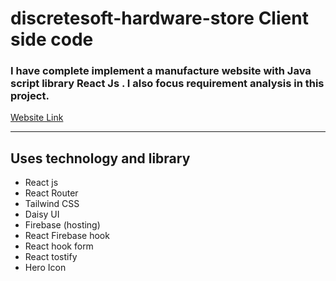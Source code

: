 # discretesoft-hardware-store Client side code

### I have complete implement a manufacture website with Java script library React Js . I also focus requirement analysis in this project. 

[Website Link](https://discretesoft-hardware-store.web.app/)


---

## Uses technology and library

- React js
- React Router
- Tailwind CSS
- Daisy UI
- Firebase (hosting)
- React Firebase hook
- React hook form
- React tostify
- Hero Icon


